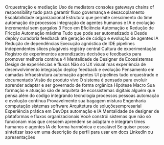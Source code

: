  Orquestração e mediação Uso de mediators consoles gateways chains of responsibility  tudo para garantir fluxo governança e desacoplamento
 Escalabilidade organizacional Estrutura que permite crescimento do time automação de processos integração de agentes humanos e IA e evolução incremental sem gargalos
 3 Foco em Eficiência Automação e Redução de Fricção
 Automação máxima Tudo que pode ser automatizado é Desde deploy curadoria feedback até geração de código e evolução de agentes IA
 Redução de dependências Execução agnóstica de IDE pipelines independentes slices plugáveis registry central
 Cultura de experimentação Registro de experimentos aprendizados decisões e feedbacks para promover melhoria contínua
 4 Mentalidade de Designer de Ecossistemas
 Design de experiências e fluxos Não só UX visual mas experiência de desenvolvimento integração deploy feedback e evolução
 Pensamento em camadas Infraestrutura automação agentes UI pipelines tudo orquestrado e documentado
 Visão de produto vivo O sistema é pensado para evoluir aprender adaptar e ser governado de forma orgânica
 Hipótese Macro
Sua formação e atuação são de arquiteta de ecossistemas digitais  alguém que pensa além do código integrando tecnologia processos pessoas automação e evolução contínua Provavelmente sua bagagem mistura
 Engenharia computação sistemas software
 Arquitetura de soluçõesempresarial
 Experiência prática em DevOps automação e IA
 Mentalidade de designer de plataformas e fluxos organizacionais
Você constrói sistemas que não só funcionam mas que crescem aprendem se adaptam e integram times humanos e agentes IA de forma harmônica e escalável
Se quiser posso sintetizar isso em uma descrição de perfil para usar em docs LinkedIn ou apresentações